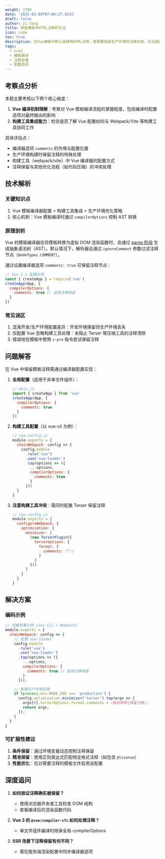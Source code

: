 ```yaml
---
weight: 2700
date: '2025-03-04T07:00:27.924Z'
draft: false
author: zi.Yang
title: 保留模板中HTML注释的方法
icon: code
toc: true
description: 在Vue模板中默认会移除HTML注释，若需要保留生产环境的注释内容，应当通过何种配置或特殊语法实现？请说明其实现原理。
tags:
  - vue2
  - 模板编译
  - 注释处理
  - 配置选项
---
```




## 考察点分析

本题主要考核以下两个核心维度：

1. **Vue 编译机制理解**：考察对 Vue 模板编译流程的掌握程度，包括编译时配置选项对最终输出的影响
2. **构建工具集成能力**：检验是否了解 Vue 配置如何与 Webpack/Vite 等构建工具协同工作

具体评估点：

- 编译器选项 `comments` 的作用与配置位置
- 生产环境构建时保留注释的特殊处理
- 构建工具（webpack/vite）中 Vue 编译器的配置方式
- 注释保留与其他优化流程（如代码压缩）的冲突处理

## 技术解析

### 关键知识点

1. Vue 模板编译器配置 > 构建工具集成 > 生产环境优化策略
2. 核心机制：Vue 模板编译时通过 `compilerOptions` 控制 AST 转换

### 原理剖析

Vue 的模板编译器在将模板转换为虚拟 DOM 渲染函数时，会通过 [parse 阶段](https://github.com/vuejs/core/blob/main/packages/compiler-core/src/parse.ts) 生成抽象语法树（AST）。默认情况下，解析器会通过 `ignoreComment` 参数过滤注释节点（`NodeTypes.COMMENT`）。

通过设置编译器选项 `comments: true` 可保留注释节点：

```javascript
// Vue 3.x 配置示例
const { createApp } = require('vue')
createApp(App, {
  compilerOptions: {
    comments: true // 启用注释保留
  }
})
```

### 常见误区

1. 混淆开发/生产环境配置差异：开发环境保留但生产环境丢失
2. 仅配置 Vue 忽略构建工具处理：未阻止 Terser 等压缩工具的注释清除
3. 错误地在模板中使用 `v-pre` 指令尝试保留注释

## 问题解答

在 Vue 中保留模板注释需通过编译器配置实现：

1. **全局配置**（适用于非单文件组件）：

   ```javascript
   // main.js
   import { createApp } from 'vue'
   createApp(App, {
     compilerOptions: {
       comments: true
     }
   })
   ```

2. **构建工具配置**（以 vue-cli 为例）：

   ```javascript
   // vue.config.js
   module.exports = {
     chainWebpack: config => {
       config.module
         .rule('vue')
         .use('vue-loader')
         .tap(options => ({
           ...options,
           compilerOptions: {
             comments: true
           }
         }))
     }
   }
   ```

3. **注意构建工具冲突**：需同时配置 Terser 保留注释

   ```javascript
   // vue.config.js
   module.exports = {
     configureWebpack: {
       optimization: {
         minimizer: [
           (new TerserPlugin({
             terserOptions: {
               format: {
                 comments: /^!/
               }
             }
           }))
         ]
       }
     }
   }
   ```

## 解决方案

### 编码示例

```javascript
// 完整配置示例 (Vue CLI + Webpack)
module.exports = {
  chainWebpack: config => {
    // 配置 vue-loader
    config.module
      .rule('vue')
      .use('vue-loader')
      .tap(options => ({
        ...options,
        compilerOptions: {
          comments: true // 启用注释保留
        }
      }));

    // 配置生产环境压缩
    if (process.env.NODE_ENV === 'production') {
      config.optimization.minimizer('terser').tap(args => {
        args[0].terserOptions.format.comments = /版权声明|保留注释/; 
        return args;
      });
    }
  }
}
```

### 可扩展性建议

1. **条件保留**：通过环境变量动态控制注释保留
2. **精准保留**：使用正则表达式匹配特定格式注释（如包含 `@license`）
3. **性能优化**：仅对需要注释的模板文件启用该配置

## 深度追问

1. **如何验证注释确实被保留？**
   - 使用浏览器开发者工具检查 DOM 结构
   - 查看编译后的渲染函数代码

2. **Vue 3 的 `@vue/compiler-sfc` 如何处理注释？**
   - 单文件组件编译时继承全局 compilerOptions

3. **SSR 场景下注释保留有何不同？**
   - 需在服务端渲染配置中同步编译器选项
